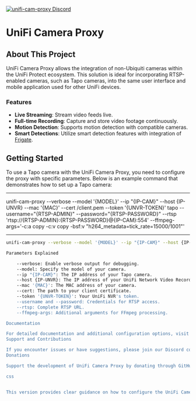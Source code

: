 [![unifi-cam-proxy Discord](https://img.shields.io/discord/937237037466124330?color=0559C9&label=Discord&logo=discord&logoColor=FFFFFF&style=for-the-badge)](https://discord.gg/Bxk9uGT6MW)

# UniFi Camera Proxy

## About This Project

UniFi Camera Proxy allows the integration of non-Ubiquiti cameras within the UniFi Protect ecosystem. This solution is ideal for incorporating RTSP-enabled cameras, such as Tapo cameras, into the same user interface and mobile application used for other UniFi devices.

### Features

- **Live Streaming**: Stream video feeds live.
- **Full-time Recording**: Capture and store video footage continuously.
- **Motion Detection**: Supports motion detection with compatible cameras.
- **Smart Detections**: Utilize smart detection features with integration of [Frigate](https://github.com/blakeblackshear/frigate).

## Getting Started

To use a Tapo camera with the UniFi Camera Proxy, you need to configure the proxy with specific parameters. Below is an example command that demonstrates how to set up a Tapo camera:

________________________________________
unifi-cam-proxy --verbose --model '{MODEL}' --ip "{IP-CAM}" --host {IP-UNVR} --mac '{MAC}' --cert /client.pem --token '{UNVR-TOKEN}' tapo --username="{RTSP-ADMIN}" --password="{RTSP-PASSWORD}" --rtsp 'rtsp://{RTSP-ADMIN}:{RTSP-PASSWORD}@{IP-CAM}:554' --ffmpeg-args='-c:a copy -c:v copy -bsf:v "h264_metadata=tick_rate=15000/1001"'
________________________________________

```bash
unifi-cam-proxy --verbose --model '{MODEL}' --ip "{IP-CAM}" --host {IP-UNVR} --mac '{MAC}' --cert /client.pem --token '{UNVR-TOKEN}' tapo --username="{RTSP-ADMIN}" --password="{RTSP-PASSWORD}" --rtsp 'rtsp://{RTSP-ADMIN}:{RTSP-PASSWORD}@{IP-CAM}:554' --ffmpeg-args='-c:a copy -c:v copy -bsf:v "h264_metadata=tick_rate=15000/1001"'

Parameters Explained

    --verbose: Enable verbose output for debugging.
    --model: Specify the model of your camera.
    --ip "{IP-CAM}": The IP address of your Tapo camera.
    --host {IP-UNVR}: The IP address of your UniFi Network Video Recorder.
    --mac '{MAC}': The MAC address of your camera.
    --cert: The path to your client certificate.
    --token '{UNVR-TOKEN}': Your UniFi NVR's token.
    --username and --password: Credentials for RTSP access.
    --rtsp: Complete RTSP URL.
    --ffmpeg-args: Additional arguments for FFmpeg processing.

Documentation

For detailed documentation and additional configuration options, visit UniFi Cam Proxy Documentation.
Support and Contributions

If you encounter issues or have suggestions, please join our Discord community. Your feedback is invaluable to the improvement of this project.
Donations

Support the development of UniFi Camera Proxy by donating through GitHub Sponsors. Your support is greatly appreciated!

css


This version provides clear guidance on how to configure the UniFi Camera Proxy for Tapo cameras and organizes the content to enhance readability and accessibility. It introduces a section that briefly describes each parameter used in the command, making it easier for users to understand and adjust the configuration to fit their setup.
